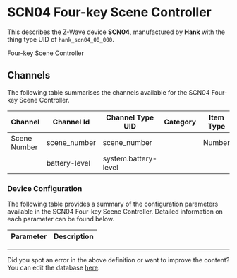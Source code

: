 
# SCN04 Four-key Scene Controller

This describes the Z-Wave device **SCN04**, manufactured by **Hank** with the thing type UID of ```hank_scn04_00_000```. 

Four-key Scene Controller

## Channels
The following table summarises the channels available for the SCN04 Four-key Scene Controller.

| Channel | Channel Id | Channel Type UID | Category | Item Type |
|---------|------------|------------------|----------|-----------|
| Scene Number | scene_number | scene_number |  | Number |
|  | battery-level | system.battery-level |  |  |




### Device Configuration
The following table provides a summary of the configuration parameters available in the SCN04 Four-key Scene Controller.
Detailed information on each parameter can be found below.

| Parameter   | Description |
|-------------|-------------|




---

Did you spot an error in the above definition or want to improve the content?
You can edit the database [here](http://www.cd-jackson.com/index.php/zwave/zwave-device-database/zwave-device-list/devicesummary/697).

